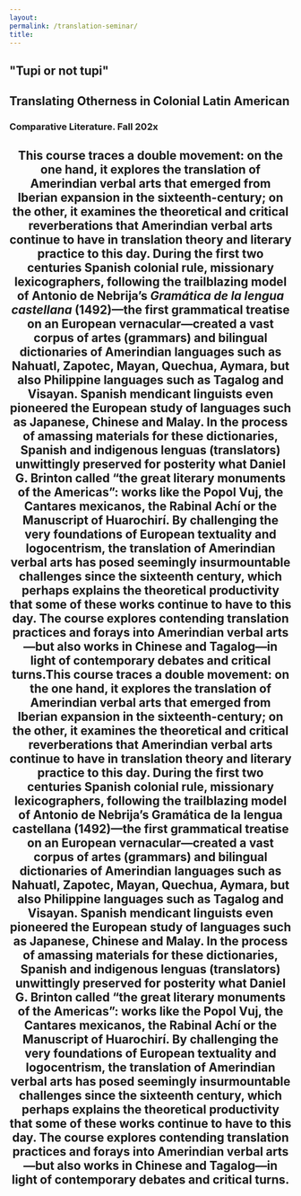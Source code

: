 ```yaml
--- 
layout: 
permalink: /translation-seminar/
title:
---
```


<link rel="stylesheet" href="https://unpkg.com/tachyons@4.12.0/css/tachyons.min.css"/>
<article class="vh-100 dt w-100 bg-orange">
  <div class="dtc v-mid tc navy ph3 ph4-l">
    <h1 class="f6 f2-m f-subheadline-l fw6 tc helvetica">"Tupi or not tupi"</h1>
    <h2 class="f5 f2-m f-subheadline-l white fw5 garamond tc">Translating Otherness in Colonial Latin American</h2>
    <h3 class="f2 fw7 ttu tracked lh-title mt0 mb3 avenir">Comparative Literature. Fall 202x</h3>
  </div>
</article>

<article class="cf pa3 mw9 center">
  <header class="fl w-100 w-50-l pa3-m pa4-l mb3 mb5-l">
    <h2 class="lh-copy navy helvetica mt0">
      This course traces a double movement: on the one hand, it explores the translation of Amerindian verbal arts that emerged from Iberian expansion in the sixteenth-century; on the other, it examines the theoretical and critical reverberations that Amerindian verbal arts continue to have in translation theory and literary practice to this day. During the first two centuries Spanish colonial rule, missionary lexicographers, following the trailblazing model of Antonio de Nebrija’s <i>Gramática de la lengua castellana</i> (1492)—the first grammatical treatise on an European vernacular—created a vast corpus of artes (grammars) and bilingual dictionaries of Amerindian languages such as Nahuatl, Zapotec, Mayan, Quechua, Aymara, but also Philippine languages such as Tagalog and Visayan. Spanish mendicant linguists even pioneered the European study of languages such as Japanese, Chinese and Malay. In the process of amassing materials for these dictionaries, Spanish and indigenous lenguas (translators) unwittingly preserved for posterity what Daniel G. Brinton called “the great literary monuments of the Americas”: works like the Popol Vuj, the Cantares mexicanos, the Rabinal Achí or the Manuscript of Huarochirí. By challenging the very foundations of European textuality and logocentrism, the translation of Amerindian verbal arts has posed seemingly insurmountable challenges since the sixteenth century, which perhaps explains the theoretical productivity that some of these works continue to have to this day. The course explores contending translation practices and forays into Amerindian verbal arts—but also works in Chinese and Tagalog—in light of contemporary debates and critical turns.This course traces a double movement: on the one hand, it explores the translation of Amerindian verbal arts that emerged from Iberian expansion in the sixteenth-century; on the other, it examines the theoretical and critical reverberations that Amerindian verbal arts continue to have in translation theory and literary practice to this day. During the first two centuries Spanish colonial rule, missionary lexicographers, following the trailblazing model of Antonio de Nebrija’s Gramática de la lengua castellana (1492)—the first grammatical treatise on an European vernacular—created a vast corpus of artes (grammars) and bilingual dictionaries of Amerindian languages such as Nahuatl, Zapotec, Mayan, Quechua, Aymara, but also Philippine languages such as Tagalog and Visayan. Spanish mendicant linguists even pioneered the European study of languages such as Japanese, Chinese and Malay. In the process of amassing materials for these dictionaries, Spanish and indigenous lenguas (translators) unwittingly preserved for posterity what Daniel G. Brinton called “the great literary monuments of the Americas”: works like the Popol Vuj, the Cantares mexicanos, the Rabinal Achí or the Manuscript of Huarochirí. By challenging the very foundations of European textuality and logocentrism, the translation of Amerindian verbal arts has posed seemingly insurmountable challenges since the sixteenth century, which perhaps explains the theoretical productivity that some of these works continue to have to this day. The course explores contending translation practices and forays into Amerindian verbal arts—but also works in Chinese and Tagalog—in light of contemporary debates and critical turns.
    </h2>
  </header>

